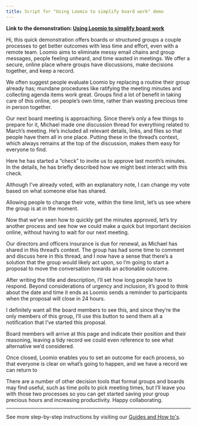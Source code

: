 ```yaml
---
title: Script for "Using Loomio to simplify board work" demo
---
```


**Link to the demonstration: [Using Loomio to simplify board work](https://www.youtube.com/watch?v=FITqrhLuh8I)**

Hi, this quick demonstration offers boards or structured groups a couple processes to get better outcomes with less time and effort, even with a remote team. Loomio aims to eliminate messy email chains and group messages, people feeling unheard, and time wasted in meetings. We offer a secure, online place where groups have discussions, make decisions together, and keep a record.

We often suggest people evaluate Loomio by replacing a routine their group already has; mundane procedures like ratifying the meeting minutes and collecting agenda items work great. Groups find a lot of benefit in taking care of this online, on people’s own time, rather than wasting precious time in person together.

Our next board meeting is approaching. Since there’s only a few things to prepare for it, Michael made one discussion thread for everything related to March’s meeting. He’s included all relevant details, links, and files so that people have them all in one place. Putting these in the thread’s context, which always remains at the top of the discussion, makes them easy for everyone to find.

Here he has started a “check” to invite us to approve last month’s minutes. In the details, he has briefly described how we might best interact with this check.

Although I’ve already voted, with an explanatory note, I can change my vote based on what someone else has shared.

Allowing people to change their vote, within the time limit, let’s us see where the group is at in the moment.

Now that we’ve seen how to quickly get the minutes approved, let’s try another process and see how we could make a quick but important decision online, without having to wait for our next meeting.

Our directors and officers insurance is due for renewal, as Michael has shared in this thread’s context. The group has had some time to comment and discuss here in this thread, and I now have a sense that there’s a solution that the group would likely act upon, so I’m going to start a proposal to move the conversation towards an actionable outcome.

After writing the title and description, I’ll set how long people have to respond. Beyond considerations of urgency and inclusion, it’s good to think about the date and time it ends as Loomio sends a reminder to participants when the proposal will close in 24 hours.

I definitely want all the board members to see this, and since they’re the only members of this group, I’ll use this button to send them all a notification that I’ve started this proposal.

Board members will arrive at this page and indicate their position and their reasoning, leaving a tidy record we could even reference to see what alternative we’d considered.

Once closed, Loomio enables you to set an outcome for each process, so that everyone is clear on what’s going to happen, and we have a record we can return to

There are a number of other decision tools that formal groups and boards may find useful, such as time polls to pick meeting times, but I’ll leave you with those two processes so you can get started saving your group precious hours and increasing productivity. Happy collaborating.

---

See more step-by-step instructions by visiting our [Guides and How to's](/blog_links/guides_and_how_tos).
